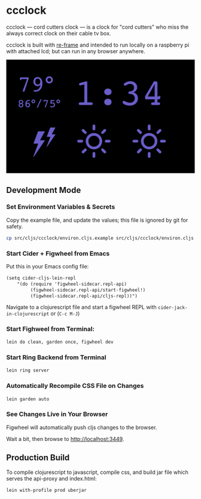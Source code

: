 # ccclock

ccclock — cord cutters clock — is a clock for "cord cutters" who miss the always correct clock on their cable tv box. 

ccclock is built with [re-frame](https://github.com/Day8/re-frame) and intended to run locally on a raspberry pi with attached lcd; but can run in any browser anywhere.

![ccclock demo](ccclock-demo.png)

## Development Mode

### Set Environment Variables & Secrets

Copy the example file, and update the values; this file is ignored by git for safety.

```sh
cp src/cljs/ccclock/environ.cljs.example src/cljs/ccclock/environ.cljs
```

### Start Cider + Figwheel from Emacs

Put this in your Emacs config file:

```emacs-lisp
(setq cider-cljs-lein-repl
	"(do (require 'figwheel-sidecar.repl-api)
         (figwheel-sidecar.repl-api/start-figwheel!)
         (figwheel-sidecar.repl-api/cljs-repl))")
```

Navigate to a clojurescript file and start a figwheel REPL with `cider-jack-in-clojurescript` or (`C-c M-J`)

### Start Fighweel from Terminal:

```sh
lein do clean, garden once, figwheel dev
```

### Start Ring Backend from Terminal

```sh
lein ring server
```

### Automatically Recompile CSS File on Changes

```sh
lein garden auto
```

### See Changes Live in Your Browser

Figwheel will automatically push cljs changes to the browser.

Wait a bit, then browse to [http://localhost:3449](http://localhost:3449).

## Production Build


To compile clojurescript to javascript, compile css, and build jar file which serves the api-proxy and index.html:

```sh
lein with-profile prod uberjar
```
